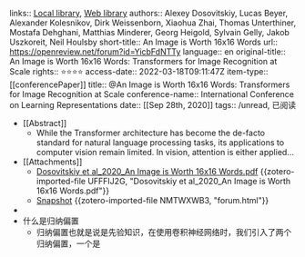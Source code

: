 links:: [Local library](zotero://select/library/items/AG9KSSA5), [Web library](https://www.zotero.org/users/8746250/items/AG9KSSA5)
authors:: Alexey Dosovitskiy, Lucas Beyer, Alexander Kolesnikov, Dirk Weissenborn, Xiaohua Zhai, Thomas Unterthiner, Mostafa Dehghani, Matthias Minderer, Georg Heigold, Sylvain Gelly, Jakob Uszkoreit, Neil Houlsby
short-title:: An Image is Worth 16x16 Words
url:: https://openreview.net/forum?id=YicbFdNTTy
language:: en
original-title:: An Image is Worth 16x16 Words: Transformers for Image Recognition at Scale
rights:: ⭐⭐⭐⭐
access-date:: 2022-03-18T09:11:47Z
item-type:: [[conferencePaper]]
title:: @An Image is Worth 16x16 Words: Transformers for Image Recognition at Scale
conference-name:: International Conference on Learning Representations
date:: [[Sep 28th, 2020]]
tags:: /unread, 已阅读

- [[Abstract]]
	- While the Transformer architecture has become the de-facto standard for natural language processing tasks, its applications to computer vision remain limited. In vision, attention is either applied...
- [[Attachments]]
	- [Dosovitskiy et al_2020_An Image is Worth 16x16 Words.pdf](https://openreview.net/pdf?id=YicbFdNTTy) {{zotero-imported-file UFFFIJ2G, "Dosovitskiy et al_2020_An Image is Worth 16x16 Words.pdf"}}
	- [Snapshot](https://openreview.net/forum?id=YicbFdNTTy) {{zotero-imported-file NMTWXWB3, "forum.html"}}
-
- 什么是归纳偏置
	- 归纳偏置也就是说是先验知识，在使用卷积神经网络时，我们引入了两个归纳偏置，一个是